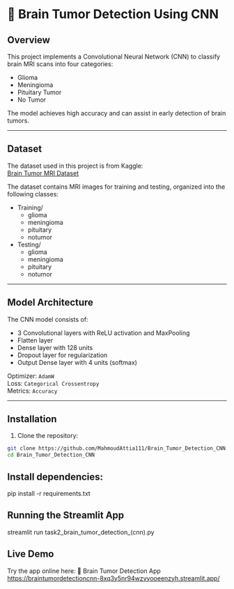 # 🧠 Brain Tumor Detection Using CNN

## Overview
This project implements a Convolutional Neural Network (CNN) to classify brain MRI scans into four categories:
- Glioma
- Meningioma
- Pituitary Tumor
- No Tumor

The model achieves high accuracy and can assist in early detection of brain tumors.

---

## Dataset
The dataset used in this project is from Kaggle:  
[Brain Tumor MRI Dataset](https://www.kaggle.com/datasets/masoudnickparvar/brain-tumor-mri-dataset)  

The dataset contains MRI images for training and testing, organized into the following classes:
- Training/
  - glioma
  - meningioma
  - pituitary
  - notumor
- Testing/
  - glioma
  - meningioma
  - pituitary
  - notumor

---

## Model Architecture
The CNN model consists of:
- 3 Convolutional layers with ReLU activation and MaxPooling
- Flatten layer
- Dense layer with 128 units
- Dropout layer for regularization
- Output Dense layer with 4 units (softmax)

Optimizer: `AdamW`  
Loss: `Categorical Crossentropy`  
Metrics: `Accuracy`

---

## Installation
1. Clone the repository:
```bash
git clone https://github.com/MahmoudAttia111/Brain_Tumor_Detection_CNN.git
cd Brain_Tumor_Detection_CNN
```
## Install dependencies:
pip install -r requirements.txt

## Running the Streamlit App
streamlit run task2_brain_tumor_detection_(cnn).py

## Live Demo
Try the app online here:
🧠 Brain Tumor Detection App https://braintumordetectioncnn-8xq3y5nr94wzvyooeenzyh.streamlit.app/
